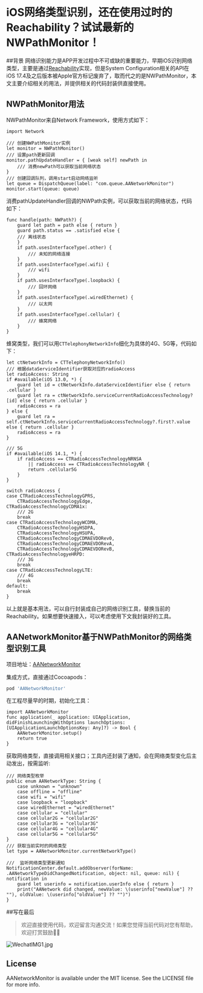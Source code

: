 # iOS网络类型识别，还在使用过时的Reachability？试试最新的NWPathMonitor！

##背景
网络识别能力是APP开发过程中不可或缺的重要能力，早期iOS识别网络类型，主要是通过[Reachability](https://developer.apple.com/library/archive/samplecode/Reachability/Introduction/Intro.html)实现，但是System Configuration相关的API在iOS 17.4及之后版本被Apple官方标记废弃了，取而代之的是NWPathMonitor，本文主要介绍相关的用法，并提供相关的代码封装供直接使用。

## NWPathMonitor用法
NWPathMonitor来自Network Framework，使用方式如下：

```
import Network

/// 创建NWPathMonitor实例
let monitor = NWPathMonitor()
/// 设置path更新回调
monitor.pathUpdateHandler = { [weak self] newPath in
    /// 消费newPath可以获取当前网络状态
}
/// 创建回调队列，调用start启动网络监听
let queue = DispatchQueue(label: "com.queue.AANetworkMonitor")
monitor.start(queue: queue)

```
消费pathUpdateHandler回调的NWPath实例，可以获取当前的网络状态，代码如下：

```
func handle(path: NWPath?) {
    guard let path = path else { return }
    guard path.status == .satisfied else {
	/// 离线状态
    }
    if path.usesInterfaceType(.other) {
        /// 未知的网络连接
    }
    if path.usesInterfaceType(.wifi) {
        /// wifi
    }
    if path.usesInterfaceType(.loopback) {
        /// 回环网络
    }
    if path.usesInterfaceType(.wiredEthernet) {
        /// 以太网
    }
    if path.usesInterfaceType(.cellular) {
        /// 蜂窝网络
    }
}
```

蜂窝类型，我们可以用`CTTelephonyNetworkInfo`细化为具体的4G、5G等，代码如下：

```
let ctNetworkInfo = CTTelephonyNetworkInfo()
/// 根据dataServiceIdentifier获取对应的radioAccess
let radioAccess: String
if #available(iOS 13.0, *) {
    guard let id = ctNetworkInfo.dataServiceIdentifier else { return .cellular }
    guard let ra = ctNetworkInfo.serviceCurrentRadioAccessTechnology?[id] else { return .cellular }
    radioAccess = ra
} else {
    guard let ra = self.ctNetworkInfo.serviceCurrentRadioAccessTechnology?.first?.value else { return .cellular }
    radioAccess = ra
}

/// 5G
if #available(iOS 14.1, *) {
    if radioAccess == CTRadioAccessTechnologyNRNSA
        || radioAccess == CTRadioAccessTechnologyNR {
        return .cellular5G
    }
}

switch radioAccess {
case CTRadioAccessTechnologyGPRS,
    CTRadioAccessTechnologyEdge,
CTRadioAccessTechnologyCDMA1x:
	/// 2G
	break
case CTRadioAccessTechnologyWCDMA,
    CTRadioAccessTechnologyHSDPA,
    CTRadioAccessTechnologyHSUPA,
    CTRadioAccessTechnologyCDMAEVDORev0,
    CTRadioAccessTechnologyCDMAEVDORevA,
    CTRadioAccessTechnologyCDMAEVDORevB,
CTRadioAccessTechnologyeHRPD:
	/// 3G
	break
case CTRadioAccessTechnologyLTE:
	/// 4G
	break
default:
	break
}
```
以上就是基本用法，可以自行封装成自己的网络识别工具，替换当前的Reachability。如果想要快速接入，可以考虑使用下文我封装好的工具。

## AANetworkMonitor基于NWPathMonitor的网络类型识别工具
项目地址：[AANetworkMonitor](https://github.com/Fxxxxxx/AANetworkMonitor)

集成方式，直接通过Cocoapods：

```ruby
pod 'AANetworkMonitor'
```

在工程尽量早的时期，初始化工具：

```
import AANetworkMonitor
func application(_ application: UIApplication, didFinishLaunchingWithOptions launchOptions: [UIApplicationLaunchOptionsKey: Any]?) -> Bool {
	AANetworkMonitor.setup()
	return true
}
```

获取网络类型，直接调用相关接口；工具内还封装了通知，会在网络类型变化后主动发出，按需监听:

```
/// 网络类型枚举
public enum AANetworkType: String {
    case unknown = "unknown"
    case offline = "offline"
    case wifi = "wifi"
    case loopback = "loopback"
    case wiredEthernet = "wiredEthernet"
    case cellular = "cellular"
    case cellular2G = "cellular2G"
    case cellular3G = "cellular3G"
    case cellular4G = "cellular4G"
    case cellular5G = "cellular5G"
}
/// 获取当前实时的网络类型
let type = AANetworkMonitor.currentNetworkType()
 
///  监听网络类型更新通知
NotificationCenter.default.addObserver(forName: .AANetworkTypeDidChangedNotification, object: nil, queue: nil) { notification in
    guard let userinfo = notification.userInfo else { return }
    print("AANetwork did changed, newValue: \(userinfo["newValue"] ?? ""), oldValue: \(userinfo["oldValue"] ?? "")")
}
```

##写在最后
> 欢迎直接使用代码，欢迎留言沟通交流！如果您觉得当前代码对您有帮助，欢迎打赏鼓励👏🏻

![WechatIMG1.jpg](https://upload-images.jianshu.io/upload_images/3569202-6de026dccfefd817.jpg?imageMogr2/auto-orient/strip%7CimageView2/2/w/1240)


## License

AANetworkMonitor is available under the MIT license. See the LICENSE file for more info.
